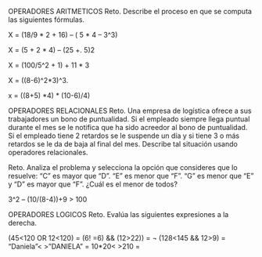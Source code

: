 OPERADORES ARITMETICOS
Reto. Describe el proceso en que se computa las siguientes fórmulas.

X = (18/9 * 2 + 16) – ( 5 * 4 – 3^3)

X = (5 + 2 * 4) – (25 +. 5)2

X = (100/5^2 + 1) + 11 * 3

X = ((8-6)^2*3)^3.

x = ((8+5) *4) * (10-6)/4)

OPERADORES RELACIONALES
Reto. Una empresa de logística ofrece a sus trabajadores un bono de puntualidad. Si el empleado siempre llega puntual durante el mes se le notifica que ha sido acreedor al bono de puntualidad. Si el empleado tiene 2 retardos se le suspende un día y si tiene 3 o más retardos se le da de baja al final del mes. Describe tal situación usando operadores relacionales.

Reto. Analiza el problema y selecciona la opción que consideres que lo resuelve: “C” es mayor que “D”. “E” es menor que “F”. “G” es menor que “E” y “D” es mayor que “F”. ¿Cuál es el menor de todos?

3^2 – (10/(8-4))+9 > 100

OPERADORES LOGICOS
Reto. Evalúa las siguientes expresiones a la derecha.

(45<120 OR 12<120) =
(6! =6) && (12>22)) =
¬ (128<145 && 12>9) =
“Daniela”< >”DANIELA” =
10*20< >210 =
